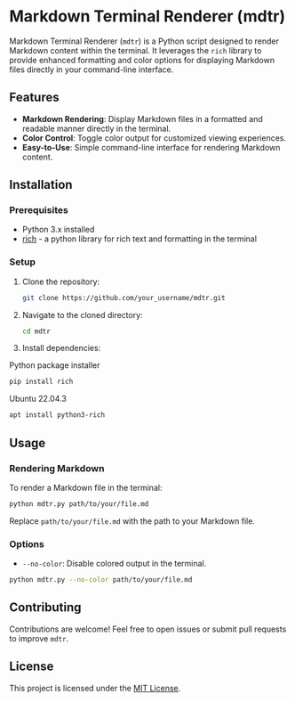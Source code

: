 # Markdown Terminal Renderer (mdtr)

Markdown Terminal Renderer (`mdtr`) is a Python script designed to render Markdown content within the terminal. It leverages the `rich` library to provide enhanced formatting and color options for displaying Markdown files directly in your command-line interface.

## Features

- **Markdown Rendering**: Display Markdown files in a formatted and readable manner directly in the terminal.
- **Color Control**: Toggle color output for customized viewing experiences.
- **Easy-to-Use**: Simple command-line interface for rendering Markdown content.

## Installation

### Prerequisites

- Python 3.x installed
- [rich](https://github.com/Textualize/rich) - a python library for rich text and formatting in the terminal

### Setup

1. Clone the repository:

   ```bash
   git clone https://github.com/your_username/mdtr.git
   ```

2. Navigate to the cloned directory:

   ```bash
   cd mdtr
   ```

3. Install dependencies:

Python package installer

   ```bash
   pip install rich
   ```

Ubuntu 22.04.3

   ```bash
   apt install python3-rich
   ```

## Usage

### Rendering Markdown

To render a Markdown file in the terminal:

   ```bash
   python mdtr.py path/to/your/file.md
   ```

Replace `path/to/your/file.md` with the path to your Markdown file.

### Options

-  `--no-color`: Disable colored output in the terminal.
  
 ```bash
 python mdtr.py --no-color path/to/your/file.md
 ```
## Contributing

Contributions are welcome! Feel free to open issues or submit pull requests to improve `mdtr`.

## License

This project is licensed under the [MIT License](LICENSE).


